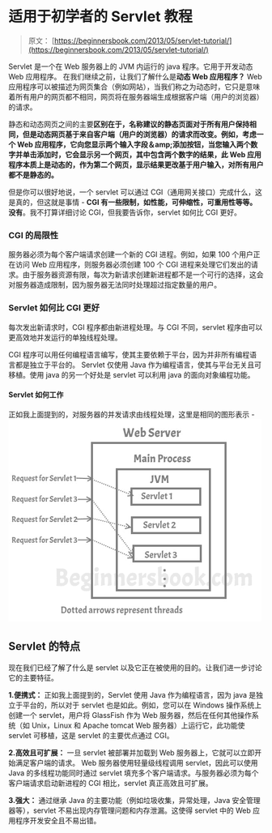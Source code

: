 # 适用于初学者的 Servlet 教程

> 原文： [https://beginnersbook.com/2013/05/servlet-tutorial/](https://beginnersbook.com/2013/05/servlet-tutorial/)

Servlet 是一个在 Web 服务器上的 JVM 内运行的 java 程序。它用于开发动态 Web 应用程序。
在我们继续之前，让我们了解什么是**动态 Web 应用程序？** Web 应用程序可以被描述为网页集合（例如网站），当我们称之为动态时，它只是意味着所有用户的网页都不相同，网页将在服务器端生成根据客户端（用户的浏览器）的请求。

静态和动态网页之间的主要**区别在于，名称建议的静态页面对于所有用户保持相同，但是动态网页基于来自客户端（用户的浏览器）的请求而改变。例如，考虑一个 Web 应用程序，它向您显示两个输入字段＆amp;添加按钮，当您输入两个数字并单击添加时，它会显示另一个网页，其中包含两个数字的结果，此 Web 应用程序本质上是动态的，作为第二个网页，显示结果更改基于用户输入，对所有用户都不是静态的。**

但是你可以很好地说，一个 servlet 可以通过 CGI（通用网关接口）完成什么，这是真的，但这就是事情 - **CGI 有一些限制，如性能，可伸缩性，可重用性等等。没有**。我不打算详细讨论 CGI，但我要告诉你，servlet 如何比 CGI 更好。

### CGI 的局限性

服务器必须为每个客户端请求创建一个新的 CGI 进程。例如，如果 100 个用户正在访问 Web 应用程序，则服务器必须创建 100 个 CGI 进程来处理它们发出的请求。由于服务器资源有限，每次为新请求创建新进程都不是一个可行的选择，这会对服务器造成限制，因为服务器无法同时处理超过指定数量的用户。

### Servlet 如何比 CGI 更好

每次发出新请求时，CGI 程序都由新进程处理。与 CGI 不同，servlet 程序由可以更高效地并发运行的单独线程处理。

CGI 程序可以用任何编程语言编写，使其主要依赖于平台，因为并非所有编程语言都是独立于平台的。 Servlet 仅使用 Java 作为编程语言，使其与平台无关且可移植。使用 java 的另一个好处是 servlet 可以利用 java 的面向对象编程功能。

#### Servlet 如何工作

正如我上面提到的，对服务器的并发请求由线程处理，这里是相同的图形表示 -
![How Servlet Works](img/a8dbd21e8cce7f38300dd2b190ed9583.jpg)

## Servlet 的特点

现在我们已经了解了什么是 servlet 以及它正在被使用的目的。让我们进一步讨论它的主要特征。

**1.便携式：**
正如我上面提到的，Servlet 使用 Java 作为编程语言，因为 java 是独立于平台的，所以对于 servlet 也是如此。例如，您可以在 Windows 操作系统上创建一个 servlet，用户将 GlassFish 作为 Web 服务器，然后在任何其他操作系统（如 Unix，Linux 和 Apache tomcat Web 服务器）上运行它，此功能使 servlet 可移植，这是 servlet 的主要优点通过 CGI。

**2.高效且可扩展：**
一旦 servlet 被部署并加载到 Web 服务器上，它就可以立即开始满足客户端的请求。 Web 服务器使用轻量级线程调用 servlet，因此可以使用 Java 的多线程功能同时通过 servlet 填充多个客户端请求。与服务器必须为每个客户端请求启动新进程的 CGI 相比，servlet 真正高效且可扩展。

**3.强大：**
通过继承 Java 的主要功能（例如垃圾收集，异常处理，Java 安全管理器等），servlet 不易出现内存管理问题和内存泄漏。这使得 servlet 中的 Web 应用程序开发安全且不易出错。